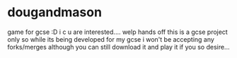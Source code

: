 # dougandmason
game for gcse :D
i c u are interested.... welp hands off this is a gcse project only so while its being developed for my gcse i won't be accepting any forks/merges
although you can still download it and play it if you so desire...
